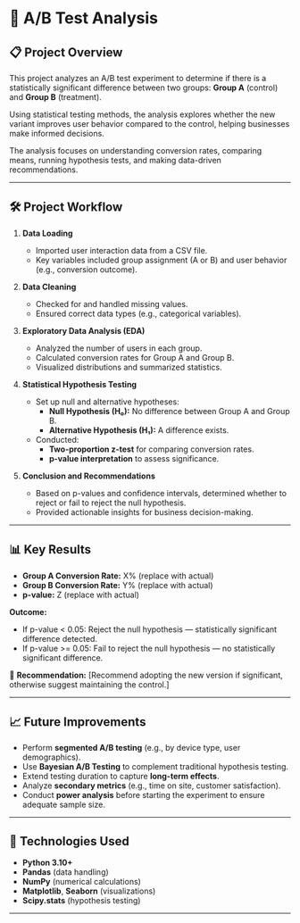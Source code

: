 # 🧪 A/B Test Analysis

## 📋 Project Overview

This project analyzes an A/B test experiment to determine if there is a statistically significant difference between two groups: **Group A** (control) and **Group B** (treatment).

Using statistical testing methods, the analysis explores whether the new variant improves user behavior compared to the control, helping businesses make informed decisions.

The analysis focuses on understanding conversion rates, comparing means, running hypothesis tests, and making data-driven recommendations.

---

## 🛠️ Project Workflow

1. **Data Loading**
   - Imported user interaction data from a CSV file.
   - Key variables included group assignment (A or B) and user behavior (e.g., conversion outcome).

2. **Data Cleaning**
   - Checked for and handled missing values.
   - Ensured correct data types (e.g., categorical variables).

3. **Exploratory Data Analysis (EDA)**
   - Analyzed the number of users in each group.
   - Calculated conversion rates for Group A and Group B.
   - Visualized distributions and summarized statistics.

4. **Statistical Hypothesis Testing**
   - Set up null and alternative hypotheses:
     - **Null Hypothesis (H₀):** No difference between Group A and Group B.
     - **Alternative Hypothesis (H₁):** A difference exists.
   - Conducted:
     - **Two-proportion z-test** for comparing conversion rates.
     - **p-value interpretation** to assess significance.

5. **Conclusion and Recommendations**
   - Based on p-values and confidence intervals, determined whether to reject or fail to reject the null hypothesis.
   - Provided actionable insights for business decision-making.

---

## 📊 Key Results

- **Group A Conversion Rate:** X% (replace with actual)
- **Group B Conversion Rate:** Y% (replace with actual)
- **p-value:** Z (replace with actual)

**Outcome:**
- If p-value < 0.05: Reject the null hypothesis — statistically significant difference detected.
- If p-value >= 0.05: Fail to reject the null hypothesis — no statistically significant difference.

📢 **Recommendation:** [Recommend adopting the new version if significant, otherwise suggest maintaining the control.]

---

## 📈 Future Improvements

- Perform **segmented A/B testing** (e.g., by device type, user demographics).
- Use **Bayesian A/B Testing** to complement traditional hypothesis testing.
- Extend testing duration to capture **long-term effects**.
- Analyze **secondary metrics** (e.g., time on site, customer satisfaction).
- Conduct **power analysis** before starting the experiment to ensure adequate sample size.

---

## 🧪 Technologies Used

- **Python 3.10+**
- **Pandas** (data handling)
- **NumPy** (numerical calculations)
- **Matplotlib**, **Seaborn** (visualizations)
- **Scipy.stats** (hypothesis testing)

---


